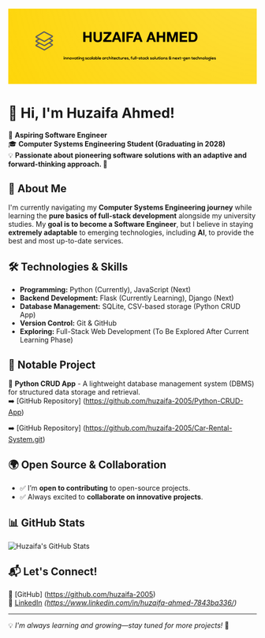 <p align="center">
  <img src="cover.png" alt="Huzaifa Ahmed" />
</p>

# 👋 Hi, I'm Huzaifa Ahmed!

🚀 **Aspiring Software Engineer**  
🎓 **Computer Systems Engineering Student (Graduating in 2028)**  
💡 **Passionate about pioneering software solutions with an adaptive and forward-thinking approach. 🚀**  

## 📌 About Me
I'm currently navigating my **Computer Systems Engineering journey** while learning the **pure basics of full-stack development** alongside my university studies. My **goal is to become a Software Engineer**, but I believe in staying **extremely adaptable** to emerging technologies, including **AI**, to provide the best and most up-to-date services.  

## 🛠️ Technologies & Skills
- **Programming:** Python (Currently), JavaScript (Next)  
- **Backend Development:** Flask (Currently Learning), Django (Next)  
- **Database Management:** SQLite, CSV-based storage (Python CRUD App)  
- **Version Control:** Git & GitHub  
- **Exploring:** Full-Stack Web Development (To Be Explored After Current Learning Phase)  

## 📂 Notable Project
🔹 **Python CRUD App** - A lightweight database management system (DBMS) for structured data storage and retrieval.  
➡️ [GitHub Repository] (https://github.com/huzaifa-2005/Python-CRUD-App)

➡️ [GitHub Repository] (https://github.com/huzaifa-2005/Car-Rental-System.git)                         

## 🌍 Open Source & Collaboration
- ✅ I’m **open to contributing** to open-source projects.  
- ✅ Always excited to **collaborate on innovative projects**.  

## 📊 GitHub Stats
![Huzaifa's GitHub Stats](https://github-readme-stats.vercel.app/api?username=huzaifa-2005&show_icons=true&theme=radical)  

## 📬 Let's Connect!
🔗 [GitHub] (https://github.com/huzaifa-2005)  
🔗 [LinkedIn](#) *(https://www.linkedin.com/in/huzaifa-ahmed-7843ba336/)*  

---
💡 *I'm always learning and growing—stay tuned for more projects!* 🚀

